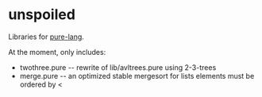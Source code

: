 unspoiled
=========

Libraries for [pure-lang](http://code.google.com/p/pure-lang/).

At the moment, only includes:

 *   twothree.pure -- rewrite of lib/avltrees.pure using 2-3-trees
 *   merge.pure -- an optimized stable mergesort for lists
                   elements must be ordered by <


